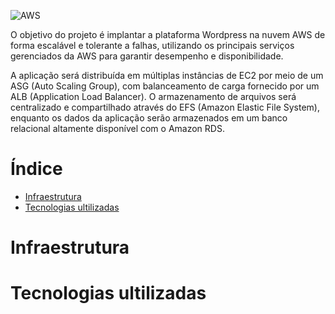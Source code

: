 ![AWS](https://img.shields.io/badge/AWS-%23FF9900.svg?style=for-the-badge&logo=amazon-aws&logoColor=white)

O objetivo do projeto é implantar a plataforma Wordpress na nuvem AWS de forma escalável e tolerante a falhas, utilizando os principais serviços gerenciados da AWS para garantir desempenho e disponibilidade.

A aplicação será distribuída em múltiplas instâncias de EC2 por meio de um ASG (Auto Scaling Group), com balanceamento de carga fornecido por um ALB (Application Load Balancer). O armazenamento de arquivos será centralizado e compartilhado através do EFS (Amazon Elastic File System), enquanto os dados da aplicação serão armazenados em um banco relacional altamente disponível com o Amazon RDS.

# Índice
- [Infraestrutura](#infraestrutura)
- [Tecnologias ultilizadas](#tecnologias-ultilizadas)

# Infraestrutura

# Tecnologias ultilizadas



